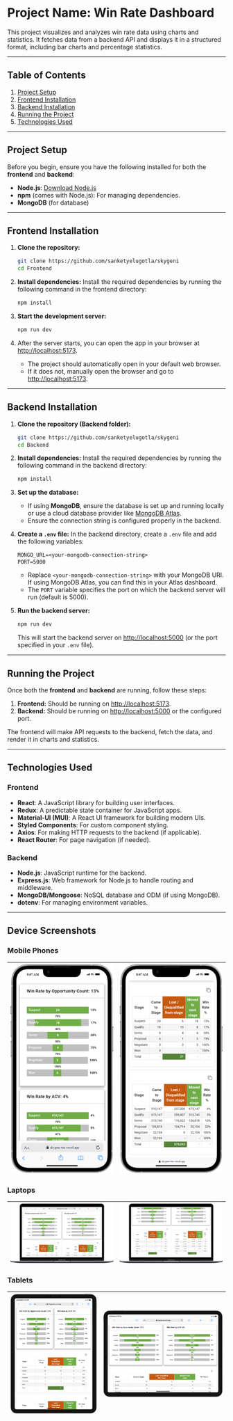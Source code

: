 # Project Name: **Win Rate Dashboard**

This project visualizes and analyzes win rate data using charts and statistics. It fetches data from a backend API and displays it in a structured format, including bar charts and percentage statistics.

---

## Table of Contents

1. [Project Setup](#project-setup)
2. [Frontend Installation](#frontend-installation)
3. [Backend Installation](#backend-installation)
4. [Running the Project](#running-the-project)
5. [Technologies Used](#technologies-used)

---

## Project Setup

Before you begin, ensure you have the following installed for both the **frontend** and **backend**:

- **Node.js**: [Download Node.js](https://nodejs.org/)
- **npm** (comes with Node.js): For managing dependencies.
- **MongoDB** (for database)

---

## Frontend Installation

1. **Clone the repository:**

    ```bash
    git clone https://github.com/sanketyelugotla/skygeni
    cd Frontend
    ```

2. **Install dependencies:**
    Install the required dependencies by running the following command in the frontend directory:

    ```bash
    npm install
    ```

3. **Start the development server:**

    ```bash
    npm run dev
    ```

4. After the server starts, you can open the app in your browser at [http://localhost:5173](http://localhost:5173).

    - The project should automatically open in your default web browser.
    - If it does not, manually open the browser and go to [http://localhost:5173](http://localhost:5173).

---

## Backend Installation

1. **Clone the repository (Backend folder):**

    ```bash
    git clone https://github.com/sanketyelugotla/skygeni
    cd Backend
    ```

2. **Install dependencies:**
    Install the required dependencies by running the following command in the backend directory:

    ```bash
    npm install
    ```

3. **Set up the database:**
    - If using **MongoDB**, ensure the database is set up and running locally or use a cloud database provider like [MongoDB Atlas](https://www.mongodb.com/cloud/atlas).
    - Ensure the connection string is configured properly in the backend.

4. **Create a `.env` file:**
    In the backend directory, create a `.env` file and add the following variables:

    ```
    MONGO_URL=<your-mongodb-connection-string>
    PORT=5000
    ```

    - Replace `<your-mongodb-connection-string>` with your MongoDB URI. If using MongoDB Atlas, you can find this in your Atlas dashboard.
    - The `PORT` variable specifies the port on which the backend server will run (default is 5000).

5. **Run the backend server:**

    ```bash
    npm run dev
    ```

    This will start the backend server on [http://localhost:5000](http://localhost:5000) (or the port specified in your `.env` file).

---

## Running the Project

Once both the **frontend** and **backend** are running, follow these steps:

1. **Frontend:** Should be running on [http://localhost:5173](http://localhost:5173).
2. **Backend:** Should be running on [http://localhost:5000](http://localhost:5000) or the configured port.

The frontend will make API requests to the backend, fetch the data, and render it in charts and statistics.

---

## Technologies Used

### Frontend

- **React**: A JavaScript library for building user interfaces.
- **Redux**: A predictable state container for JavaScript apps.
- **Material-UI (MUI)**: A React UI framework for building modern UIs.
- **Styled Components**: For custom component styling.
- **Axios**: For making HTTP requests to the backend (if applicable).
- **React Router**: For page navigation (if needed).

### Backend

- **Node.js**: JavaScript runtime for the backend.
- **Express.js**: Web framework for Node.js to handle routing and middleware.
- **MongoDB/Mongoose**: NoSQL database and ODM (if using MongoDB).
- **dotenv**: For managing environment variables.

---

## Device Screenshots

### Mobile Phones

| ![Mobile Phone 1](./screenshots/iPhone-13-PRO-MAX.png) | ![Mobile Phone 2](./screenshots/iPhone-13-PRO-MAX-2.png) |
| ------------------------------------------------------ | -------------------------------------------------------- |

### Laptops

| ![Laptop 1](./screenshots/Macbook-Air1.png)            | ![Laptop 2](./screenshots/Macbook-Air2.png)              |
| ----------------------------------------------------- | -------------------------------------------------------- |

### Tablets

| ![Tablet 1](./screenshots/iPad-PRO-11V.png)            | ![Tablet 2](./screenshots/iPad-PRO-11H.png)              |
| ----------------------------------------------------- | -------------------------------------------------------- |
